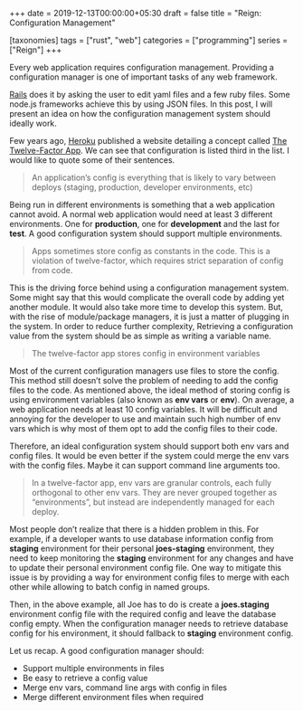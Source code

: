 +++
date = 2019-12-13T00:00:00+05:30
draft = false
title = "Reign: Configuration Management"

[taxonomies]
tags = ["rust", "web"]
categories = ["programming"]
series = ["Reign"]
+++

Every web application requires configuration management. Providing a configuration manager is one of important tasks of any web framework.

[Rails](https://rubyonrails.org) does it by asking the user to edit yaml files and a few ruby files. Some node.js frameworks achieve this by using JSON files. In this post, I will present an idea on how the configuration management system should ideally work.

Few years ago, [Heroku](https://heroku.com) published a website detailing a concept called [The Twelve-Factor App](http://12factor.net). We can see that configuration is listed third in the list. I would like to quote some of their sentences.

> An application’s config is everything that is likely to vary between deploys (staging, production, developer environments, etc)

Being run in different environments is something that a web application cannot avoid. A normal web application would need at least 3 different environments. One for **production**, one for **development** and the last for **test**. A good configuration system should support multiple environments.

> Apps sometimes store config as constants in the code. This is a violation of twelve-factor, which requires strict separation of config from code.

This is the driving force behind using a configuration management system. Some might say that this would complicate the overall code by adding yet another module. It would also take more time to develop this system. But, with the rise of module/package managers, it is just a matter of plugging in the system. In order to reduce further complexity, Retrieving a configuration value from the system should be as simple as writing a variable name.

> The twelve-factor app stores config in environment variables

Most of the current configuration managers use files to store the config. This method still doesn’t solve the problem of needing to add the config files to the code. As mentioned above, the ideal method of storing config is using environment variables (also known as **env vars** or **env**). On average, a web application needs at least 10 config variables. It will be difficult and annoying for the developer to use and maintain such high number of env vars which is why most of them opt to add the config files to their code.

Therefore, an ideal configuration system should support both env vars and config files. It would be even better if the system could merge the env vars with the config files. Maybe it can support command line arguments too.

> In a twelve-factor app, env vars are granular controls, each fully orthogonal to other env vars. They are never grouped together as “environments”, but instead are independently managed for each deploy.

Most people don’t realize that there is a hidden problem in this. For example, if a developer wants to use database information config from **staging** environment for their personal **joes-staging** environment, they need to keep monitoring the **staging** environment for any changes and have to update their personal environment config file. One way to mitigate this issue is by providing a way for environment config files to merge with each other while allowing to batch config in named groups.

Then, in the above example, all Joe has to do is create a **joes.staging** environment config file with the required config and leave the database config empty. When the configuration manager needs to retrieve database config for his environment, it should fallback to **staging** environment config.

Let us recap. A good configuration manager should:

 - Support multiple environments in files
 - Be easy to retrieve a config value
 - Merge env vars, command line args with config in files
 - Merge different environment files when required
